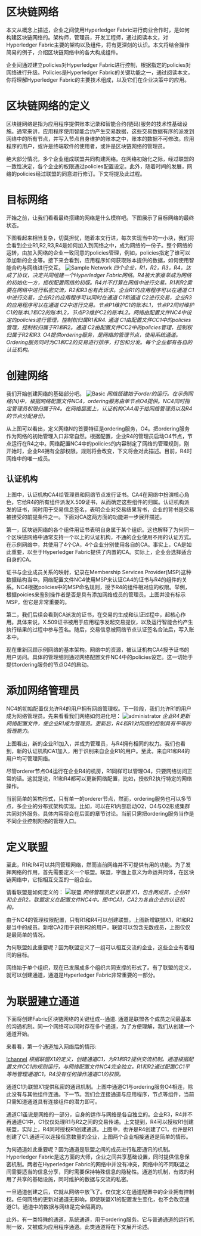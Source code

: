 # 区块链网络

本文从概念上描述，企业之间使用Hyperledger Fabric进行商业合作时，是如何构建区块链网络的。架构师，管理员，开发工程师，通过阅读本文，对Hyperledger Fabric主要的架构以及组件，将有更深刻的认识。本文将结合操作简易的例子，介绍区块链网络中的各大构成组件。

企业间通过建立policies对Hyperledger Fabric进行控制，根据指定的policies对网络进行升级。Policies是Hyperledger Fabric的关键功能之一，通过阅读本文，你将理解Hyperledger Fabric的主要技术组成，以及它们在企业决策中的应用。

# 区块链网络的定义

区块链网络是指为应用程序提供账本记录和智能合约(链码)服务的技术性基础设施。通常来讲，应用程序使用智能合约产生交易数据，这些交易数据有序的派发到网络中的所有节点，并写入节点自身维护的账本之中，账本的数据不可修改。应用程序的用户，或许是终端软件的使用者，或许是区块链网络的管理员。

绝大部分情况，多个企业组成联盟共同构建网络。在网络初始化之际，经过联盟的一致性决定，各个企业的权限通过policies配置设定。此外，随着时间的发展，网络的policies经过联盟的同意进行修订。下文将提及此过程。

# 目标网络

开始之前，让我们看看最终搭建的网络是什么模样吧。下图展示了目标网络的最终状态。

下图看起来相当复杂，切莫担忧，随着本文行进，每次实现当中的一小块，我们将会看到企业R1,R2,R3,R4是如何加入到网络之中，成为网络的一份子。整个网络的运转，由加入网络的企业一致同意的policies管理，例如，policies指定了谁可以添加新的企业等。接下来会看到，应用程序如何获取账本提供的数据，如何使用智能合约与网络进行交互。
![Sample Network](https://hyperledger-fabric.readthedocs.io/en/latest/_images/network.diagram.1.png)
*四个企业，R1，R2，R3，R4，达成了协议，决定共同组建一个Hyperledger Fabric网络。R4被大家推举成为网络的初始化一方，授权配置网络的初版。R4并不打算在网络中进行交易。R1和R2需要在网络中进行私密交流，R2和R3也有此诉求。企业R1的应用程序可以在通道 C1中进行交易，企业R2的应用程序可以同时在通道 C1和通道 C2进行交易，企业R3的应用程序可以在通道 C2中进行交易。节点P1维护C1的账本L1，节点P2同时维护C1的账本L1和C2的账本L2，节点P3维护C2的账本L2。网络由配置文件NC4中设定的policies进行管理，控制权归属R1和R4. 通道 C1由配置文件CC1中的policies管理，控制权归属于R1和R2。通道 C2由配置文件CC2中的policies管理，控制权归属于R2和R3. O4提供ordering服务，是网络的管理节点，使用系统通道。Ordering服务同时为C1和C2的交易进行排序，打包和分发。每个企业都有各自的认证机构。*

# 创建网络

我们开始创建网络的基础部分吧。
![Basic ](https://hyperledger-fabric.readthedocs.io/en/latest/_images/network.diagram.2.png)
*网络搭建始于order的运行。在示例网络(N)中，根据网络配置文件NC4，ordering服务由单节点O4提供。NC4同时指定管理员权限归属于R4。在网络层面上，认证机构CA4用于给网络管理员以及R4的节点分配身份。*

从上图可以看出，定义网络N的首要特征是ordering服务，O4。把ordering服务作为网络的初始管理入口非常自然。根据配置，企业R4的管理员启动O4节点，节点运行在R4之中。网络配置NC4中的policies的内容制定了网络的管理规则，刚开始时，企业R4拥有全部权限。规则将会改变，下文将会对此描述。目前，R4时网络中的唯一成员。

## 认证机构

上图中，认证机构CA4给管理员和网络节点发行证书。CA4在网络中扮演核心角色，它给R4的所有组件派发X.509证书，从而确定这些组件的归属。认证机构派发的证书，同时用于交易信息签名，表明企业对交易结果背书，企业的背书是交易被接受的前提条件之一。下面对CA这两方面的功能进一步展开描述。

第一，区块链网络的各个组件用证书表明自身属于某个组织。这也解释了为何同一个区块链网络中通常支持一个以上的认证机构，不通的企业使用不用的认证方式。在示例网络中，共使用了4个CA，4个企业分别使用各自的CA。事实上，CA是如此重要，以至于Hyperledger Fabric提供了内置的CA。实际上，企业会选择适合自身的CA。

证书与企业成员关系的映射，记录在Membership Services Provider(MSP)这种数据结构当中。网络配置文件NC4使用MSP来认证CA4的证书与R4的组件的关系。NC4根据policies中的MSP命名规则，授予R4的组件相对应的权限。举例，根据poicies来鉴别操作者是否是具有添加网络成员的管理员。上图并没有标示MSP，但它是非常重要的。

第二，我们后续会看到CA派发的证书，在交易的生成和认证过程中，起核心作用。具体来说，X.509证书被用于应用程序发起交易提议，以及运行智能合约产生执行结果的过程中参与签名。随后，交易信息被网络节点认证签名合法后，写入账本中。

现在重新回顾示例网络的基本架构。网络中的资源，被认证机构CA4授予证书的用户访问。具体的管理细则通过网络配置文件NC4中的policies设定。这一切始于提供ordering服务的节点O4的启动。

# 添加网络管理员

NC4的初始配置仅允许R4的用户拥有网络管理权。下一阶段，我们允许R1的用户成为网络管理员。先来看看我们网络如何进化吧：
![administrator](https://hyperledger-fabric.readthedocs.io/en/latest/_images/network.diagram.2.1.png)
*企业R4更新网络配置文件，使企业R1成为管理员。更新后，R4和R1对网络的控制具有平等的管理能力。*

上图看出，新的企业R1加入，并成为管理员，与R4拥有相同的权力。我们也看到，新的认证机构CA1加入，用于识别来自企业R1的用户。至此，来自R1和R4的用户均可管理网络。

尽管orderer节点O4运行在企业R4的机房，R1同样可以管理O4，只要网络访问正常的话。这就是说，R1和R4都可以更新网络配置，比如，授权R2执行特定的网络操作。

当前简单的架构形式，只有单一的orderer节点，然而，ordering服务也可以多节点，多企业的分布式架构实现。比如，可以在R1内部启动O2，O4与O2形成集群共同对外服务。具体内容将会在后面的章节讨论。当前只需把ordering服务当作是不同企业控制网络的管理入口。

# 定义联盟

至此，R1和R4可以共同管理网络，然而当前网络并不可提供有用的功能。为了发挥网络的作用，首先需要定义一个联盟。联盟，字面上意义为命运共同体，在区块链网络中，它指相互交互的一组企业。

请看联盟是如何定义的：
![联盟](https://hyperledger-fabric.readthedocs.io/en/latest/_images/network.diagram.3.png)
*网络管理员定义联盟 X1，包含两成员，企业R1和企业R2。联盟定义在配置文件NC4中。图中CA1，CA2为各自企业的认证机构。*

由于NC4的管理权限配置，只有R1和R4可以创建联盟。上图新增联盟X1，R1和R2是当中的成员。新增CA2用于识别R2的用户。联盟可以包含无数成员，上图仅仅是最简单的情况。

为何联盟如此重要呢？因为联盟定义了一组可以相互交流的企业，这些企业有着相同的目标。

网络始于单个组织，现在已发展成多个组织共同支撑的形式了。有了联盟的定义，就可以创建通道，通道是Hyperledger Fabric非常重要的一部分。

# 为联盟建立通道

下面将创建Fabric区块链网络的关键组成--通道. 通道是联盟各个成员之间最基本的沟通机制。同一个网络可以同时存在多个通道，为了方便理解，我们从创建一个通道开始。

来看看，第一个通道加入网络后的情形:

[!channel](https://hyperledger-fabric.readthedocs.io/en/latest/_images/network.diagram.4.png)
*根据联盟X1的定义，创建通道C1，为R1和R2提供交流机制。通道根据配置文件CC1的规则运行，与网络配置文件NC4完全独立。R1和R2通过配置CC1平等地管理通道C1。R4没有任何操作通道C1的权限。*

通道C1为联盟X1提供私密的通讯机制。上图中通道C1与ordering服务O4相连，除此没有与其他组件连通。下一节。我们会连接通道与应用程序，节点等组件，当前只需知道通道具有连接组件的潜力即可。

通道C1虽说是网络的一部分，自身的运作与网络是各自独立的。企业R3，R4并不再通道C1中，C1仅仅处理R1与R2之间的交易传递。上文提到，R4可以授权R1创建联盟，实际上，R4同时授权R1创建通道。上图中，也许是R4创建了C1，也许是R1创建了C1.通道可以连接任意数量的企业，上图两个企业相接通道是简单的情形。

为何通道如此重要呢？因为通道是联盟之间的成员进行私密通讯的机制。Hyperledger Fabric是这方面的大师，企业之间共享基础设置，同时提供信息保密机制。两者在Hyperledger Fabric的网络中并没有冲突，网络中的不同联盟之间需要适当的信息分享，同时需要保持特殊信息的隐秘性。通道的机制，有效的利用了共享的基础设施，同时维护的数据与交流的私密。

一旦通道创建之后，它就从网络中放飞了。仅仅定义在通道配置中的企业拥有控制权。任何网络的更新对通道无影响，即使联盟X1的配置发生变化，也不会改变通道C1。通道中的数据与网络是完全隔离的。

此外，有一类特殊的通道，系统通道，用于ordering服务。它与普通通道的运行机制一致，又被成为应用程序通道。此类通道将在下文展开论述。